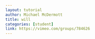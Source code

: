 ```yaml
---
layout: tutorial
author: Michael McDermott
title: will
categories: [student]
link: https://vimeo.com/groups/784626
---
```

